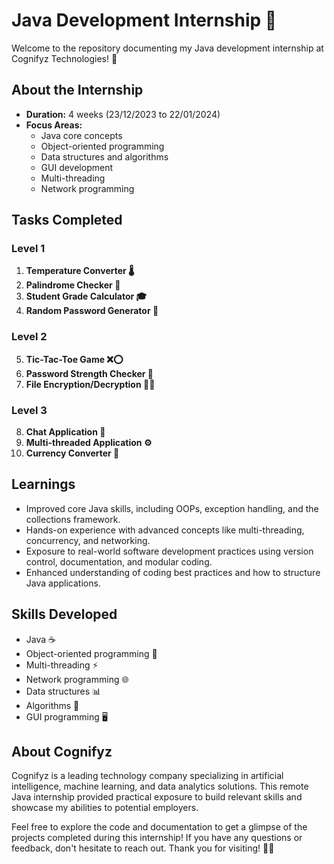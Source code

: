 # Java Development Internship 🚀

Welcome to the repository documenting my Java development internship at Cognifyz Technologies! 🌟

## About the Internship

- **Duration:** 4 weeks (23/12/2023 to 22/01/2024)
- **Focus Areas:**
  - Java core concepts
  - Object-oriented programming
  - Data structures and algorithms
  - GUI development
  - Multi-threading
  - Network programming

## Tasks Completed

### Level 1
1. **Temperature Converter 🌡️**
2. **Palindrome Checker 🔄**
3. **Student Grade Calculator 🎓**
4. **Random Password Generator 🔐**

### Level 2
5. **Tic-Tac-Toe Game ❌⭕**
6. **Password Strength Checker 🔐**
7. **File Encryption/Decryption 📂🔐**

### Level 3
8. **Chat Application 💬**
9. **Multi-threaded Application ⚙️**
10. **Currency Converter 💱**

## Learnings

- Improved core Java skills, including OOPs, exception handling, and the collections framework.
- Hands-on experience with advanced concepts like multi-threading, concurrency, and networking.
- Exposure to real-world software development practices using version control, documentation, and modular coding.
- Enhanced understanding of coding best practices and how to structure Java applications.

## Skills Developed

- Java ☕
- Object-oriented programming 🧠
- Multi-threading ⚡
- Network programming 🌐
- Data structures 📊
- Algorithms 🤖
- GUI programming 🖥️

## About Cognifyz

Cognifyz is a leading technology company specializing in artificial intelligence, machine learning, and data analytics solutions. This remote Java internship provided practical exposure to build relevant skills and showcase my abilities to potential employers.

Feel free to explore the code and documentation to get a glimpse of the projects completed during this internship! If you have any questions or feedback, don't hesitate to reach out. Thank you for visiting! 🚀✨
